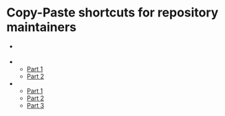 # Copy-Paste shortcuts for repository maintainers


- []()


- 
  - [Part 1]()
  - [Part 2]()



- 
  - [Part 1]()
  - [Part 2]()
  - [Part 3]()